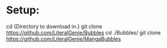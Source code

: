 # Setup:
cd {Directory to download in.}
git clone https://github.com/LiteralGenie/Bubbles
cd ./Bubbles/
git clone https://github.com/LiteralGenie/MangaBubbles

